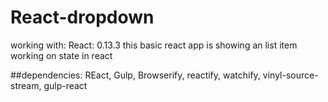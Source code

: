 # React-dropdown

working with: React: 0.13.3
this basic react app is showing an list item working on 
state in react

##dependencies:
REact, Gulp, Browserify, reactify, watchify, vinyl-source-stream, gulp-react
